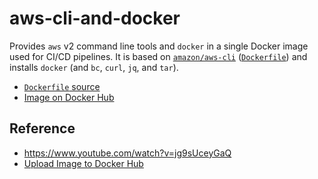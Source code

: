 # aws-cli-and-docker

Provides `aws` v2 command line tools and `docker` in a single Docker image used for CI/CD pipelines. It is based on [`amazon/aws-cli`](https://hub.docker.com/r/amazon/aws-cli) ([`Dockerfile`](https://github.com/aws/aws-cli/blob/v2/docker/Dockerfile)) and installs `docker` (and `bc`, `curl`, `jq`, and `tar`).

- [`Dockerfile` source](https://github.com/saltycrane/aws-cli-and-docker/blob/main/Dockerfile)
- [Image on Docker Hub](https://hub.docker.com/r/saltycrane/aws-cli-and-docker)

## Reference

- https://www.youtube.com/watch?v=jg9sUceyGaQ
- [Upload Image to Docker Hub](https://www.techrepublic.com/article/how-to-build-a-docker-image-and-upload-it-to-docker-hub/)